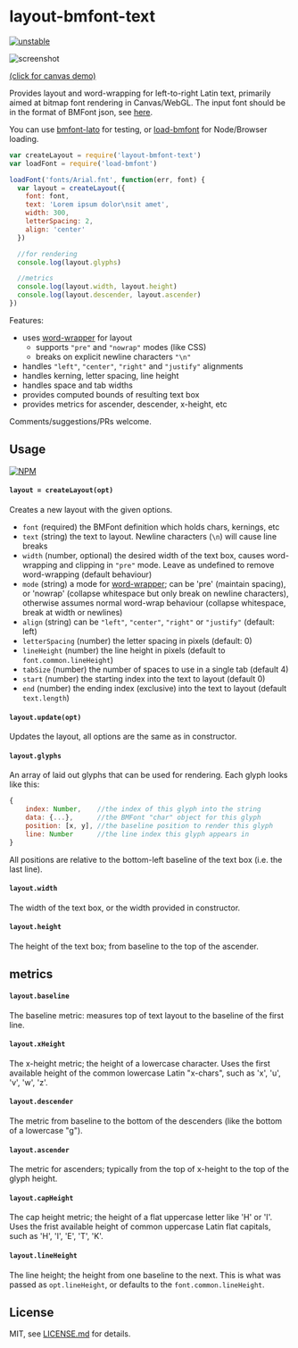 # layout-bmfont-text

[![unstable](http://badges.github.io/stability-badges/dist/unstable.svg)](http://github.com/badges/stability-badges)

![screenshot](http://i.imgur.com/fDIH2z9.png)

[(click for canvas demo)](https://Jam3.github.io/layout-bmfont-text/demo)

Provides layout and word-wrapping for left-to-right Latin text, primarily aimed at bitmap font rendering in Canvas/WebGL. The input font should be in the format of BMFont json, see [here](https://github.com/Jam3/load-bmfont/blob/master/json-spec.md). 

You can use [bmfont-lato](https://www.npmjs.com/package/bmfont-lato) for testing, or [load-bmfont](https://www.npmjs.com/package/load-bmfont) for Node/Browser loading.

```js
var createLayout = require('layout-bmfont-text')
var loadFont = require('load-bmfont')

loadFont('fonts/Arial.fnt', function(err, font) {
  var layout = createLayout({
    font: font,
    text: 'Lorem ipsum dolor\nsit amet',
    width: 300,
    letterSpacing: 2,
    align: 'center'
  })

  //for rendering
  console.log(layout.glyphs)

  //metrics
  console.log(layout.width, layout.height)
  console.log(layout.descender, layout.ascender)
})
```

Features:

- uses [word-wrapper](https://npmjs.com/package/word-wrapper) for layout
  - supports `"pre"` and `"nowrap"` modes (like CSS)
  - breaks on explicit newline characters `"\n"`
- handles `"left"`, `"center"`, `"right"` and `"justify"` alignments
- handles kerning, letter spacing, line height
- handles space and tab widths
- provides computed bounds of resulting text box
- provides metrics for ascender, descender, x-height, etc

Comments/suggestions/PRs welcome.

## Usage

[![NPM](https://nodei.co/npm/layout-bmfont-text.png)](https://www.npmjs.com/package/layout-bmfont-text)

#### `layout = createLayout(opt)`

Creates a new layout with the given options.

- `font` (required) the BMFont definition which holds chars, kernings, etc
- `text` (string) the text to layout. Newline characters (`\n`) will cause line breaks
- `width` (number, optional) the desired width of the text box, causes word-wrapping and clipping in `"pre"` mode. Leave as undefined to remove word-wrapping (default behaviour)
- `mode` (string) a mode for [word-wrapper](https://www.npmjs.com/package/word-wrapper); can be 'pre' (maintain spacing), or 'nowrap' (collapse whitespace but only break on newline characters), otherwise assumes normal word-wrap behaviour (collapse whitespace, break at width or newlines)
- `align` (string) can be `"left"`, `"center"`, `"right"` or `"justify"` (default: left)
- `letterSpacing` (number) the letter spacing in pixels (default: 0)
- `lineHeight` (number) the line height in pixels (default to `font.common.lineHeight`)
- `tabSize` (number) the number of spaces to use in a single tab (default 4)
- `start` (number) the starting index into the text to layout (default 0)
- `end` (number) the ending index (exclusive) into the text to layout (default `text.length`)

#### `layout.update(opt)`

Updates the layout, all options are the same as in constructor.

#### `layout.glyphs`

An array of laid out glyphs that can be used for rendering. Each glyph looks like this:

```js
{
    index: Number,    //the index of this glyph into the string
    data: {...},      //the BMFont "char" object for this glyph
    position: [x, y], //the baseline position to render this glyph
    line: Number      //the line index this glyph appears in
}
```

All positions are relative to the bottom-left baseline of the text box (i.e. the last line). 

#### `layout.width`

The width of the text box, or the width provided in constructor. 

#### `layout.height`

The height of the text box; from baseline to the top of the ascender.

## metrics

#### `layout.baseline`

The baseline metric: measures top of text layout to the baseline of the first line.

#### `layout.xHeight`

The x-height metric; the height of a lowercase character. Uses the first available height of the common lowercase Latin "x-chars", such as 'x', 'u', 'v', 'w', 'z'. 

#### `layout.descender`

The metric from baseline to the bottom of the descenders (like the bottom of a lowercase "g").

#### `layout.ascender`

The metric for ascenders; typically from the top of x-height to the top of the glyph height.

#### `layout.capHeight`

The cap height metric; the height of a flat uppercase letter like 'H' or 'I'. Uses the frist available height of common uppercase Latin flat capitals, such as 'H', 'I', 'E', 'T', 'K'.

#### `layout.lineHeight`

The line height; the height from one baseline to the next. This is what was passed as `opt.lineHeight`, or defaults to the `font.common.lineHeight`.

## License

MIT, see [LICENSE.md](http://github.com/Jam3/layout-bmfont-text/blob/master/LICENSE.md) for details.
